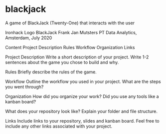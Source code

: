 # blackjack
A game of BlackJack (Twenty-One) that interacts with the user

Ironhack Logo
BlackJack
Frank Jan Mutsters
PT Data Analytics, Amsterdam, July 2020

Content
Project Description
Rules
Workflow
Organization
Links

Project Description
Write a short description of your project. Write 1-2 sentences about the game you chose to build and why.

Rules
Briefly describe the rules of the game.

Workflow
Outline the workflow you used in your project. What are the steps you went through?

Organization
How did you organize your work? Did you use any tools like a kanban board?

What does your repository look like? Explain your folder and file structure.

Links
Include links to your repository, slides and kanban board. Feel free to include any other links associated with your project.
